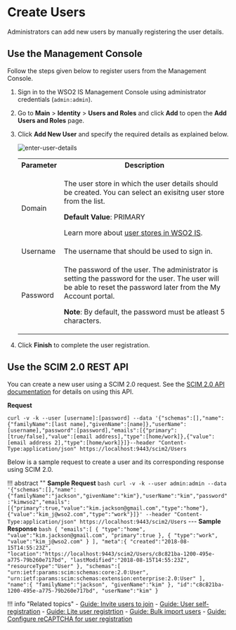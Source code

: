 # Create Users

Administrators can add new users by manually registering the user details.

## Use the Management Console

Follow the steps given below to register users from the Management Console.

1. Sign in to the WSO2 IS Management Console using administrator credentials (`admin:admin`).

2. Go to **Main** > **Identity** > **Users and Roles** and click **Add** to open the **Add Users and Roles** page.

3. Click **Add New User** and specify the required details as explained below.

    ![enter-user-details]({{base_path}}/assets/img/guides/enter-user-details.png)

    <table>
        <tr>
            <th>Parameter</th>
            <th>Description</th>
        </tr>
        <tr>
            <td>Domain</td>
            <td>
                <p>The user store in which the user details should be created. You can select an exisitng user store from the list.</p>
                <b>Default Value</b>: PRIMARY
                <p>Learn more about <a href="{{base_path}}/deploy/configure-user-stores/">user stores in WSO2 IS</a>.</p>
            </td>
        </tr>
        <tr>
            <td>Username</td>
            <td>
                The username that should be used to sign in.
            </td>
        </tr>
        <tr>
            <td>Password</td>
            <td>
               <p> The password of the user. The administrator is setting the password for the user. The user will be able to reset the password later from the My Account portal.</p>
               <p><b>Note</b>: By default, the password must be atleast 5 characters.</p>
            </td>
        </tr>
    </table>

5. Click **Finish** to complete the user registration.

## Use the SCIM 2.0 REST API

You can create a new user using a SCIM 2.0 request. See the [SCIM 2.0 API documentation]({{base_path}}/apis/scim2-rest-apis) for details on using this API.

**Request**

```curl
curl -v -k --user [username]:[password] --data '{"schemas":[],"name":{"familyName":[last name],"givenName":[name]},"userName":[username],"password":[password],"emails":[{"primary":[true/false],"value":[email address],"type":[home/work]},{"value":[email address 2],"type":[home/work]}]}--header "Content-Type:application/json" https://localhost:9443/scim2/Users
```

Below is a sample request to create a user and its corresponding response using SCIM 2.0.

!!! abstract ""
    **Sample Request**
    ``` bash
    curl -v -k --user admin:admin --data '{"schemas":[],"name":{"familyName":"jackson","givenName":"kim"},"userName":"kim","password":"kimwso2","emails":[{"primary":true,"value":"kim.jackson@gmail.com","type":"home"},{"value":"kim_j@wso2.com","type":"work"}]}' --header "Content-Type:application/json" https://localhost:9443/scim2/Users
    ```
    ---
    **Sample Response**
    ``` bash
    {
        "emails":[
            {
                "type":"home",
                "value":"kim.jackson@gmail.com",
                "primary":true
            },
            {
                "type":"work",
                "value":"kim_j@wso2.com"
            }
        ],
        "meta":{
            "created":"2018-08-15T14:55:23Z",
            "location":"https://localhost:9443/scim2/Users/c8c821ba-1200-495e-a775-79b260e717bd",
            "lastModified":"2018-08-15T14:55:23Z",
            "resourceType":"User"
        },
        "schemas":[
            "urn:ietf:params:scim:schemas:core:2.0:User",
            "urn:ietf:params:scim:schemas:extension:enterprise:2.0:User"
        ],
        "name":{
            "familyName":"jackson",
            "givenName":"kim"
        },
        "id":"c8c821ba-1200-495e-a775-79b260e717bd",
        "userName":"kim"
    }
    ```

!!! info "Related topics"
    - [Guide: Invite users to join]({{base_path}}/guides/identity-lifecycles/invitation-workflow)
    - [Guide: User self-registration]({{base_path}}/guides/identity-lifecycles/self-registration-workflow)
    - [Guide: Lite user registrtion]({{base_path}}/guides/identity-lifecycles/lite-user-registration)
    - [Guide: Bulk import users]({{base_path}}/guides/identity-lifecycles/bulk-import-users)
    - [Guide: Configure reCAPTCHA for user registration]({{base_path}}/guides/identity-lifecycles/configure-recaptcha-for-self-registration)